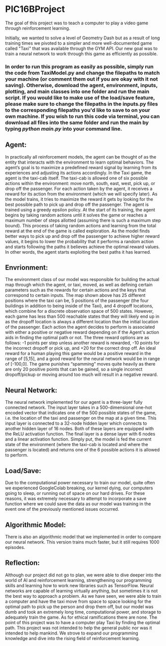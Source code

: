 # PIC16BProject

The goal of this project was to teach a computer to play a video game through reinforcement learning. 

Initially, we wanted to solve a level of Geometry Dash but as a result of long training times we pivoted to a simpler and more well-documented game called "Taxi" that was available through the GYM API. Our new goal was to train a neural network to work through this game as efficiently as possible.

### In order to run this program as easily as possible, simply run the code from TaxiModel.py and change the filepaths to match your machine (or comment them out if you are okay with it not saving). Otherwise, download the agent, environment, inputs, plotting, and main classes into one folder and run the main script. If you would like to make use of the load/save feature, please make sure to change the filepaths in the inputs.py files to the corresponding filepaths you'd like to save to on your own machine. If you wish to run this code via terminal, you can download all files into the same folder and run the main by typing _python main.py_ into your command line. 

## Agent:

In practically all reinforcement models, the agent can be thought of as the entity that interacts with the environment to learn optimal behaviors. The agent’s goal is to maximize a predefined reward signal by learning from its experiences and adjusting its actions accordingly. In the Taxi game, the agent is the taxi-cab itself. The taxi-cab is allowed one of six possible actions within the environment: move north, south, east, west, pick up, or drop off the passenger. For each action taken by the agent, it receives a reward for its action from the environment (which we will specify later). As the model trains, it tries to maximize the reward it gets by looking for the best possible path to pick up and drop off the passenger. The agent is trained using a greedy epsilon policy. At the start of its training, the agent begins by taking random actions until it solves the game or reaches a maximum number of steps allotted (assuming there is such a maximum step bound). This process of taking random actions and learning from the total reward at the end of the game is called exploration. As the model finds better ways to pick up and drop off the passenger to achieve higher reward values, it begins to lower the probability that it performs a random action and starts following the paths it believes achieve the optimal reward values. In other words, the agent starts exploiting the best paths it has learned.

## Envrionment:

The environment class of our model was responsible for building the actual map through which the agent, or taxi, moved, as well as defining certain parameters such as the rewards for certain actions and the keys that correspond to certain inputs. The map shown above has 25 different positions where the taxi can be, 5 positions of the passenger (the four buildings in addition to being inside of the Taxi), and 4 dropoff locations, which combine for a discrete observation space of 500 states. However, each game has less than 500 reachable states that they will likely end up in as the dropoff location is always a different location than the initial location of the passenger. Each action the agent decides to perform is associated with either a positive or negative reward depending on if the Agent's action aids in finding the optimal path or not. The three reward options are as follows: -1 points per step unless another reward is rewarded, -10 points for the incorrect dropoff or pick up, and +20 for the correct drop off. An ideal reward for a human playing this game would be a positive reward in the range of [5,15], and a good reward for the neural network would be in range of [-100,0]. The game punishes “spamming” moves quite heavily as there are only 20 positive points that can be gained, so a single incorrect dropoff/pickup or moving around too much will result in a negative reward.

## Neural Network:

The neural network implemented for our agent is a three-layer fully connected network. The input layer takes in a 500-dimensional one-hot encoded vector that indicates one of the 500 possible states of the game, i.e. the location of the taxi and passenger on the map at a given time. This input layer is connected to a 32-node hidden layer which connects to another hidden layer of 16 nodes. Both of these layers are equipped with the ReLU activation function. The final layer is a dense layer with 6 nodes and a linear activation function. Simply put, the model is fed the current state of the environment (where the taxi-cab is located and where the passenger is located) and returns one of the 6 possible actions it is allowed to perform.

## Load/Save:

Due to the computational power necessary to train our model, quite often we experienced GoogleColab breaking, our kernel dying, our computers going to sleep, or running out of space on our hard drives. For these reasons, it was extremely necessary to attempt to incorporate a save function where we could save the data as our model was training in the event one of the previously mentioned issues occurred.

## Algorithmic Model:

There is also an algorithmic model that we implemented in order to compare our neural network. This version trains much faster, but it still requires 1000 episodes.

## Reflection:

Although our project did not go to plan, we were able to dive deeper into the world of AI and reinforcement learning, strengthening our programming skills and learning how to work new libraries such as TensorFlow. Neural networks are capable of learning virtually anything, but sometimes it is not the best way to approach a problem. As we have seen, we were able to train a computer and have the taxi move from space to space looking for the optimal path to pick up the person and drop them off, but our model was dumb and took an extremely long time, computational power, and storage to adequately train the game. As for ethical ramifications there are none. The point of this project was to have a computer play Taxi by finding the optimal path. This project was not intended to help the general public nor was it intended to help mankind. We strove to expand our programming knowledge and dive into the rising field of reinforcement learning. 
